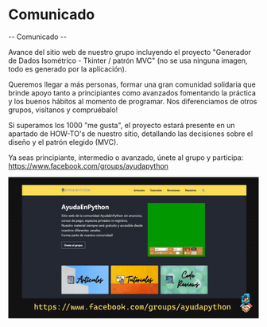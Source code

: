 # Comunicado

-- Comunicado --

Avance del sitio web de nuestro grupo incluyendo el proyecto "Generador de Dados Isométrico - Tkinter / patrón MVC" (no se usa ninguna imagen, todo es generado por la aplicación).

Queremos llegar a más personas, formar una gran comunidad solidaria que brinde apoyo tanto a principiantes como avanzados fomentando la práctica y los buenos hábitos al momento de programar.
Nos diferenciamos de otros grupos, visítanos y compruébalo!

Si superamos los 1000 "me gusta", el proyecto estará presente en un apartado de HOW-TO's de nuestro sitio, detallando las decisiones sobre el diseño y el patrón elegido (MVC).

Ya seas principiante, intermedio o avanzado, únete al grupo y participa:
https://www.facebook.com/groups/ayudapython

![video](./assets/2021-10-2613-46-29.gif)
